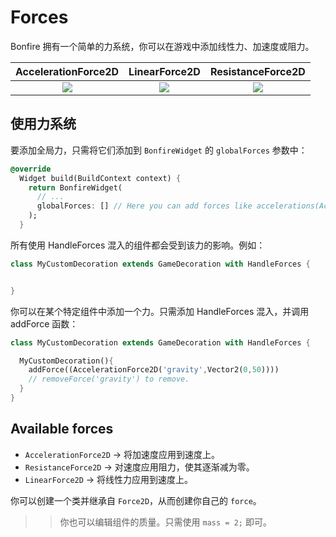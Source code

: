 # Forces

Bonfire 拥有一个简单的力系统，你可以在游戏中添加线性力、加速度或阻力。

| AccelerationForce2D | LinearForce2D    | ResistanceForce2D    |
| :---:   | :---: | :---: |
| ![](../../_media/force_acceleration.gif) | ![](../../_media/force_linear.gif)   | ![](../../_media/force_resistance.gif)   |


## 使用力系统

要添加全局力，只需将它们添加到 `BonfireWidget` 的 `globalForces` 参数中：


```dart
@override
  Widget build(BuildContext context) {
    return BonfireWidget(
      // ...
      globalForces: [] // Here you can add forces like accelerations(AccelerationForce2D), resistences
    );
  }
```

所有使用 HandleForces 混入的组件都会受到该力的影响。例如：
```dart
class MyCustomDecoration extends GameDecoration with HandleForces {


}
```

你可以在某个特定组件中添加一个力。只需添加 HandleForces 混入，并调用 addForce 函数：

```dart
class MyCustomDecoration extends GameDecoration with HandleForces {

  MyCustomDecoration(){
    addForce((AccelerationForce2D('gravity',Vector2(0,50))))
    // removeForce('gravity') to remove.
  }
}
```

## Available forces 

- `AccelerationForce2D` -> 将加速度应用到速度上。
- `ResistanceForce2D` -> 对速度应用阻力，使其逐渐减为零。
- `LinearForce2D` -> 将线性力应用到速度上。

你可以创建一个类并继承自 `Force2D`，从而创建你自己的 `force`。
> > 你也可以编辑组件的质量。只需使用 `mass = 2;` 即可。